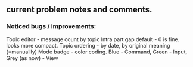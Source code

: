 ## current problem notes and comments.

### Noticed bugs / improvements:
Topic editor - message count by topic
Intra part gap default - 0 is fine. looks more compact.
Topic ordering - by date, by original meaning (=manuallly)
Mode badge - color coding. Blue - Command, Green - Input, Grey (as now) - View